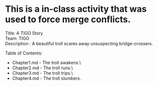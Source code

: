 # This is a in-class activity that was used to force merge conflicts.

Title: A TIGO Story\
Team: TIGO\
Description	: A beautiful troll scares away unsuspecting bridge-crossers.

Table of Contents:

- Chapter1.md - The troll awakens.\
- Chapter2.md - The troll runs.\
- Chapter3.md - The troll trips.\
- Chapter4.md - The troll slumbers.
